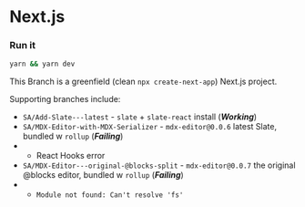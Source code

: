 # Next.js

### **Run it**

```bash
yarn && yarn dev
```

This Branch is a greenfield (clean `npx create-next-app`) Next.js project.

Supporting branches include:

- `SA/Add-Slate---latest` - `slate` + `slate-react` install (**_Working_**)
- `SA/MDX-Editor-with-MDX-Serializer` - `mdx-editor@0.0.6` latest Slate, bundled w `rollup` (**_Failing_**)
- - React Hooks error
- `SA/MDX-Editor---original-@blocks-split` - `mdx-editor@0.0.7` the original @blocks editor, bundled w `rollup` (**_Failing_**)
- - `Module not found: Can't resolve 'fs'`
